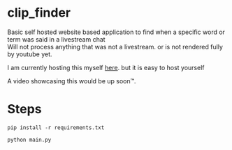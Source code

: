 # clip_finder

Basic self hosted website based application to find when a specific word or term was said in a livestream chat
</br>
Will not process anything that was not a livestream. or is not rendered fully by youtube yet.
</br>

I am currently hosting this myself [here](http://suraj1436.site:8080/). but it is easy to host yourself 
</br>

A video showcasing this would be up soon™. 
# Steps
```pip install -r requirements.txt```</br>

```python main.py```
